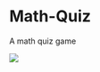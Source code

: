 # Math-Quiz
A math quiz game

<img src=”[pic1.jpg](https://someonesmum.co.uk/wp-content/uploads/2019/11/Little-Professor-Maths-toy.jpg)”>
